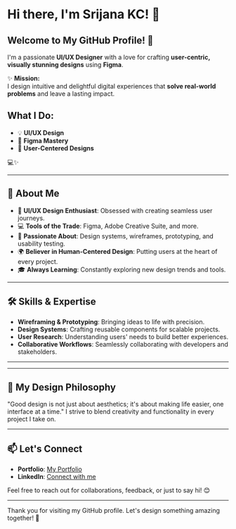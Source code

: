# Hi there, I'm Srijana KC! 👋

## Welcome to My GitHub Profile! 👋

I'm a passionate **UI/UX Designer** with a love for crafting **user-centric, visually stunning designs** using **Figma**.

✨ **Mission:**  
I design intuitive and delightful digital experiences that **solve real-world problems** and leave a lasting impact.

## What I Do:
- 💡 **UI/UX Design**
- 🎨 **Figma Mastery**
- 🚀 **User-Centered Designs**

 💻✨


---

## 🌟 About Me
- 🎨 **UI/UX Design Enthusiast**: Obsessed with creating seamless user journeys.
- 💻 **Tools of the Trade**: Figma, Adobe Creative Suite, and more.
- 🚀 **Passionate About**: Design systems, wireframes, prototyping, and usability testing.
- 🌍 **Believer in Human-Centered Design**: Putting users at the heart of every project.
- 🎓 **Always Learning**: Constantly exploring new design trends and tools.

---

## 🛠️ Skills & Expertise
- **Wireframing & Prototyping**: Bringing ideas to life with precision.
- **Design Systems**: Crafting reusable components for scalable projects.
- **User Research**: Understanding users' needs to build better experiences.
- **Collaborative Workflows**: Seamlessly collaborating with developers and stakeholders.

---


---

## 🎯 My Design Philosophy
"Good design is not just about aesthetics; it's about making life easier, one interface at a time." I strive to blend creativity and functionality in every project I take on.

---

## 📫 Let's Connect
- **Portfolio**: [My Portfolio](https://srijanakc.com.np)
- **LinkedIn**: [Connect with me](#)

Feel free to reach out for collaborations, feedback, or just to say hi! 😊

---

Thank you for visiting my GitHub profile. Let's design something amazing together! 💖

